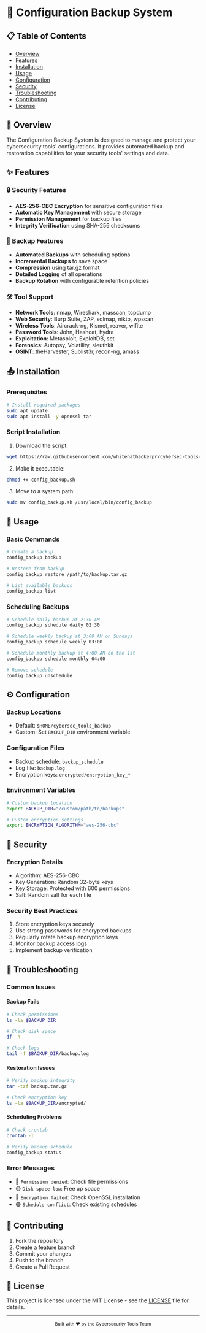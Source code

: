 # 🔄 Configuration Backup System

## 📋 Table of Contents
- [Overview](#-overview)
- [Features](#-features)
- [Installation](#-installation)
- [Usage](#-usage)
- [Configuration](#-configuration)
- [Security](#-security)
- [Troubleshooting](#-troubleshooting)
- [Contributing](#-contributing)
- [License](#-license)

## 🌟 Overview

The Configuration Backup System is designed to manage and protect your cybersecurity tools' configurations. It provides automated backup and restoration capabilities for your security tools' settings and data.

## ✨ Features

### 🔒 Security Features
- **AES-256-CBC Encryption** for sensitive configuration files
- **Automatic Key Management** with secure storage
- **Permission Management** for backup files
- **Integrity Verification** using SHA-256 checksums

### 🔄 Backup Features
- **Automated Backups** with scheduling options
- **Incremental Backups** to save space
- **Compression** using tar.gz format
- **Detailed Logging** of all operations
- **Backup Rotation** with configurable retention policies

### 🛠️ Tool Support
- **Network Tools**: nmap, Wireshark, masscan, tcpdump
- **Web Security**: Burp Suite, ZAP, sqlmap, nikto, wpscan
- **Wireless Tools**: Aircrack-ng, Kismet, reaver, wifite
- **Password Tools**: John, Hashcat, hydra
- **Exploitation**: Metasploit, ExploitDB, set
- **Forensics**: Autopsy, Volatility, sleuthkit
- **OSINT**: theHarvester, Sublist3r, recon-ng, amass

## 📥 Installation

### Prerequisites
```bash
# Install required packages
sudo apt update
sudo apt install -y openssl tar
```

### Script Installation
1. Download the script:
```bash
wget https://raw.githubusercontent.com/whitehathackerpr/cybersec-tools-installer/main/config_backup.sh
```

2. Make it executable:
```bash
chmod +x config_backup.sh
```

3. Move to a system path:
```bash
sudo mv config_backup.sh /usr/local/bin/config_backup
```

## 🚀 Usage

### Basic Commands
```bash
# Create a backup
config_backup backup

# Restore from backup
config_backup restore /path/to/backup.tar.gz

# List available backups
config_backup list
```

### Scheduling Backups
```bash
# Schedule daily backup at 2:30 AM
config_backup schedule daily 02:30

# Schedule weekly backup at 3:00 AM on Sundays
config_backup schedule weekly 03:00

# Schedule monthly backup at 4:00 AM on the 1st
config_backup schedule monthly 04:00

# Remove schedule
config_backup unschedule
```

## ⚙️ Configuration

### Backup Locations
- Default: `$HOME/cybersec_tools_backup`
- Custom: Set `BACKUP_DIR` environment variable

### Configuration Files
- Backup schedule: `backup_schedule`
- Log file: `backup.log`
- Encryption keys: `encrypted/encryption_key_*`

### Environment Variables
```bash
# Custom backup location
export BACKUP_DIR="/custom/path/to/backups"

# Custom encryption settings
export ENCRYPTION_ALGORITHM="aes-256-cbc"
```

## 🔐 Security

### Encryption Details
- Algorithm: AES-256-CBC
- Key Generation: Random 32-byte keys
- Key Storage: Protected with 600 permissions
- Salt: Random salt for each file

### Security Best Practices
1. Store encryption keys securely
2. Use strong passwords for encrypted backups
3. Regularly rotate backup encryption keys
4. Monitor backup access logs
5. Implement backup verification

## 🐛 Troubleshooting

### Common Issues

#### Backup Fails
```bash
# Check permissions
ls -la $BACKUP_DIR

# Check disk space
df -h

# Check logs
tail -f $BACKUP_DIR/backup.log
```

#### Restoration Issues
```bash
# Verify backup integrity
tar -tzf backup.tar.gz

# Check encryption key
ls -la $BACKUP_DIR/encrypted/
```

#### Scheduling Problems
```bash
# Check crontab
crontab -l

# Verify backup schedule
config_backup status
```

### Error Messages
- 🔴 `Permission denied`: Check file permissions
- 🟡 `Disk space low`: Free up space
- 🔵 `Encryption failed`: Check OpenSSL installation
- 🟢 `Schedule conflict`: Check existing schedules

## 🤝 Contributing

1. Fork the repository
2. Create a feature branch
3. Commit your changes
4. Push to the branch
5. Create a Pull Request

## 📄 License

This project is licensed under the MIT License - see the [LICENSE](LICENSE) file for details.

---

<div align="center">
  <sub>Built with ❤️ by the Cybersecurity Tools Team</sub>
</div> 